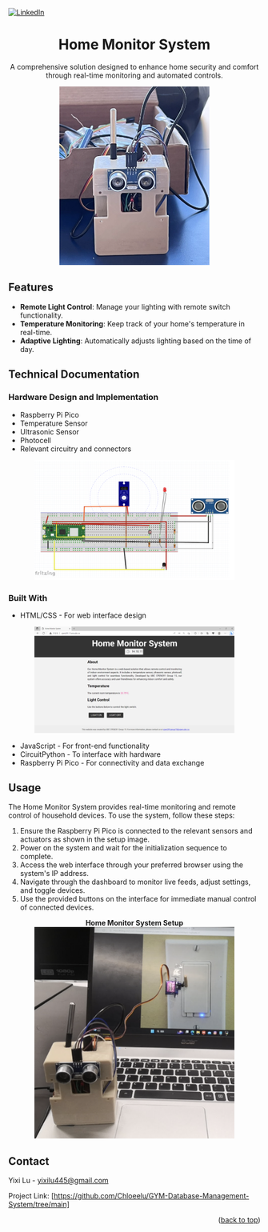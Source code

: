 <a name="readme-top"></a>


[![LinkedIn][linkedin-shield]][linkedin-url]



<!-- PROJECT LOGO -->
<div align="center">

# Home Monitor System
A comprehensive solution designed to enhance home security and comfort through real-time monitoring and automated controls.

<img src="images/1.png" alt="screenshort" width="300">
</div>

## Features
- **Remote Light Control**: Manage your lighting with remote switch functionality.
- **Temperature Monitoring**: Keep track of your home's temperature in real-time.
- **Adaptive Lighting**: Automatically adjusts lighting based on the time of day.

## Technical Documentation

### Hardware Design and Implementation

- Raspberry Pi Pico
- Temperature Sensor
- Ultrasonic Sensor
- Photocell
- Relevant circuitry and connectors
<div align="center">
  <img src="images/4.png" alt="screenshort4" width="400">
</div>

### Built With

- HTML/CSS - For web interface design
<div align="center">
<img src="images/3.png" alt="screenshort3" width="400">
</div>

- JavaScript - For front-end functionality
- CircuitPython - To interface with hardware
- Raspberry Pi Pico - For connectivity and data exchange

## Usage

The Home Monitor System provides real-time monitoring and remote control of household devices. To use the system, follow these steps:

1. Ensure the Raspberry Pi Pico is connected to the relevant sensors and actuators as shown in the setup image.
2. Power on the system and wait for the initialization sequence to complete.
3. Access the web interface through your preferred browser using the system's IP address.
4. Navigate through the dashboard to monitor live feeds, adjust settings, and toggle devices.
5. Use the provided buttons on the interface for immediate manual control of connected devices.


<div align="center">
<strong>Home Monitor System Setup</strong>
<br>
<img src="images/2.png" alt="screenshort3" width="400">
</div>

## Contact

Yixi Lu - yixilu445@gmail.com

Project Link: [https://github.com/Chloeelu/GYM-Database-Management-System/tree/main]

<p align="right">(<a href="#readme-top">back to top</a>)</p>

[linkedin-shield]: https://img.shields.io/badge/-LinkedIn-black.svg?style=for-the-badge&logo=linkedin&colorB=555
[linkedin-url]: https://www.linkedin.com/in/yixilu03/
[Next.js]: https://img.shields.io/badge/next.js-000000?style=for-the-badge&logo=nextdotjs&logoColor=white
